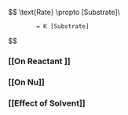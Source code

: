 $$
\text{Rate} \propto [Substrate]\

            = K [Substrate]
$$

### [[On Reactant  ]]

### [[On Nu]]

### [[Effect of Solvent]]

